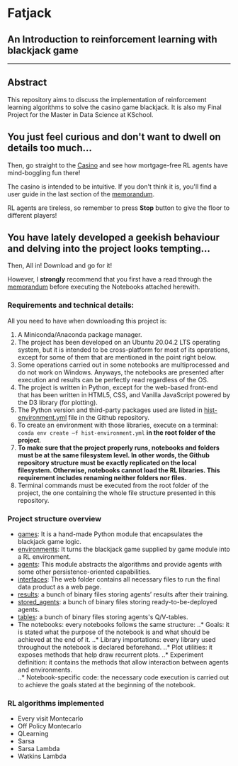 # Fatjack 
## An Introduction to reinforcement learning with blackjack game
-----
## Abstract

This repository aims to discuss the implementation of reinforcement learning algorithms to solve the casino game blackjack. It is also my Final
Project for the Master in Data Science at KSchool.

## You just feel curious and don't want to dwell on details too much...

Then, go straight to the [Casino](http://34.77.255.37) and see how mortgage-free RL agents have mind-boggling fun there!

The casino is intended to be intuitive. If you don't think it is, you'll find a user guide in the last section of the [memorandum](../master/Memorandum.pdf).

RL agents are tireless, so remember to press **Stop** button to give the floor to different players!

## You have lately developed a geekish behaviour and delving into the project looks tempting...

Then, All in! Download and go for it!

However, I **strongly** recommend that you first have a read through the [memorandum](../master/Memorandum.pdf) before executing the Notebooks attached herewith.

### Requirements and technical details:

All you need to have when downloading this project is: 

1. A Miniconda/Anaconda package manager. 
2. The project has been developed on an Ubuntu 20.04.2 LTS operating system,
but it is intended to be cross-platform for most of its operations, except for some of them that are mentioned in the point right below. 
3. Some operations carried out in some notebooks are multiprocessed and do not work on Windows.
Anyways, the notebooks are presented after execution and results can be perfectly read regardless of the OS. 
4. The project is written in Python, except for the web-based front-end that has been written in
HTML5, CSS, and Vanilla JavaScript powered by the D3 library (for plotting). 
5. The Python version and third-party packages used are listed in [hist-environment.yml](../master/hist-environment.yml) file in the Github repository.  
6. To create an environment with those libraries, execute on a terminal: `conda env create –f hist-environment.yml` **in the root folder of the project**. 
7. **To make sure that the project properly runs, notebooks and folders must be at the same filesystem level. In other words, the Github repository
structure must be exactly replicated on the local filesystem. Otherwise, notebooks cannot load the RL libraries.
This requirement includes renaming neither folders nor files.** 
8. Terminal commands must be executed from the root folder of the project, the one containing the whole file structure presented in this repository.

### Project structure overview

- [games](../master/games): It is a hand-made Python module that encapsulates the blackjack game logic.
- [environments](../master/environments): It turns the blackjack game supplied by game module into a RL environment.
- [agents](../master/agents): This module abstracts the algorithms and provide agents with some other persistence-oriented capabilities.
- [interfaces](../master/interfaces): The web folder contains all necessary files to run the final data product as a web page.
- [results](../master/results): a bunch of binary files storing agents’ results after their training.
- [stored_agents](../master/stored_agents): a bunch of binary files storing ready-to-be-deployed agents.
- [tables](../master/tables): a bunch of binary files storing agents's Q/V-tables.
- The notebooks: every notebooks follows the same structure:
..* Goals: it is stated what the purpose of the notebook is and what should be achieved at the end of it. 
..* Library importations: every library used throughout the notebook is declared beforehand. 
..* Plot utilities: it exposes methods that help draw recurrent plots. 
..* Experiment definition: it contains the methods that allow interaction between agents and environments.  
..* Notebook-specific code: the necessary code execution is carried out to achieve the goals stated at the beginning of the notebook. 

### RL algorithms implemented

- Every visit Montecarlo
- Off Policy Montecarlo
- QLearning
- Sarsa
- Sarsa Lambda
- Watkins Lambda
